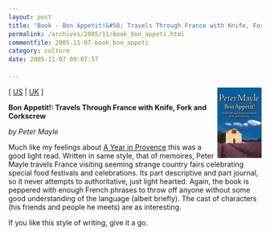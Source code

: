 ```yaml
---
layout: post
title: "Book - Bon Appetit!&#58; Travels Through France with Knife, Fork and Corkscrew"
permalink: /archives/2005/11/book_bon_appeti.html
commentfile: 2005-11-07-book_bon_appeti
category: culture
date: 2005-11-07 09:07:57

---
```


<img alt="Bon Appetit!: Travels Through France with Knife, Fork and Corkscrew" src="/assets/images/075153269X-thumb.jpg" width="88" height="140" class="img_plain" align="right" />

\[ [US](http://www.amazon.com/exec/obidos/tg/detail/-/0375705619/qid=1131354683/sr=1-3/ref=sr_1_3/002-5853765-3622458?v=glance&s=books) | [UK](http://www.amazon.co.uk/exec/obidos/ASIN/075153269X/qid=1131354360/sr=8-1/ref=sr_8_xs_ap_i1_xgl/026-7137165-3530015) \]

**Bon Appetit!: Travels Through France with Knife, Fork and Corkscrew**

*by Peter Mayle*

Much like my feelings about [A Year in Provence](/archives/2005/10/books_a_year_in.html) this was a good light read. Written in same style, that of memoires, Peter Mayle travels France visiting seeming strange country fairs celebrating special food festivals and celebrations. Its part descriptive and part journal, so it never attempts to authoritative, just light hearted. Again, the book is peppered with enough French phrases to throw off anyone without some good understanding of the language (albeit briefly). The cast of characters (his friends and people he meets) are as interesting.

If you like this style of writing, give it a go.
